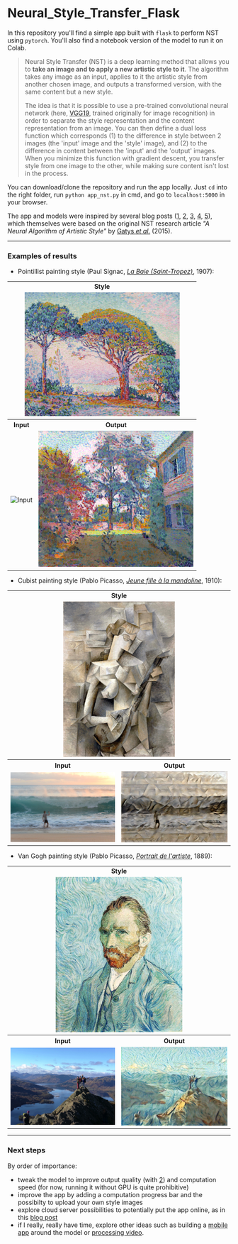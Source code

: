 # Neural_Style_Transfer_Flask

In this repository you'll find a simple app built with `flask` to perform NST using `pytorch`. You'll also find a notebook version of the model to run it on Colab.

> Neural Style Transfer (NST) is a deep learning method that allows you to **take an image and to apply a new artistic style to it**. The algorithm takes any image as an input, applies to it the artistic style from another chosen image, and outputs a transformed version, with the same content but a new style. 
>
> The idea is that it is possible to use a pre-trained convolutional neural network (here, [VGG19](https://www.reddit.com/r/MachineLearning/comments/7rrrk3/d_eat_your_vggtables_or_why_does_neural_style/), trained originally for image recognition) in order to separate the style representation and the content representation from an image. You can then define a dual loss function which corresponds (1) to the difference in style between 2 images (the 'input' image and the 'style' image), and (2) to the difference in content between the 'input' and the 'output' images. When you minimize this function with gradient descent, you transfer style from one image to the other, while making sure content isn't lost in the process.

You can download/clone the repository and run the app locally. Just `cd` into the right folder, run `python app_nst.py` in cmd, and go to `localhost:5000` in your browser.

The app and models were inspired by several blog posts ([1](https://medium.com/@artistritul1995/style-transfer-using-deep-nural-network-and-pytorch-3fae1c2dd73e), [2](https://towardsdatascience.com/how-to-get-beautiful-results-with-neural-style-transfer-75d0c05d6489), [3](https://pytorch.org/tutorials/advanced/neural_style_tutorial.html), [4](https://towardsdatascience.com/light-on-math-machine-learning-intuitive-guide-to-neural-style-transfer-ef88e46697ee), [5](https://medium.com/@shwetaka1988/a-complete-step-wise-guide-on-neural-style-transfer-9f60b22b4f75)), which themselves were based on the original NST research article _"A Neural Algorithm of Artistic Style"_ by [Gatys _et al._](https://arxiv.org/abs/1508.06576) (2015).

---

### Examples of results

* Pointillist painting style (Paul Signac, [_La Baie (Saint-Tropez)_](https://www.christies.com/lotfinder/Lot/paul-signac-1863-1935-la-baie-saint-tropez-6202464-details.aspx), 1907):

<table>
<tr>
  <td align='center' colspan=2> <strong> Style
<tr>
  <td align='center' colspan=2> <img src="static/images/s5.jpg" width="350" title="Style"> 
<tr>
  <th>Input <th> Output
<tr>
  <td> <img src="static/images/inputs/input1.jpg" width="350" title="Input">
  <td> <img src="static/images/outputs/output1.png" width="350" title="Output">
</table>

<!-- Other way to build a table (Github Flavored Markdown, less flexible):
Input | Style | Output
:---:|:---:|:---:
<img src="static/image/outputs/IMG_20170618_005324 - copie.jpg" width="400" title="Input"> | <img src="static/image/outputs/s5.jpg" width="400" title="Style"> | <img src="static/image/outputs/output.png" width="400" title="Output">
-->

* Cubist painting style (Pablo Picasso, [_Jeune fille à la mandoline_](https://www.moma.org/collection/works/80430), 1910):

<table>
<tr>
  <td align='center' colspan=2> <strong> Style
<tr>
  <td align='center' colspan=2> <img src="static/images/s4.jpg" height="350" title="Style"> 
<tr>
  <th>Input <th> Output
<tr>
  <td> <img src="static/images/inputs/input3.jpg" width="350" title="Input">
  <td> <img src="static/images/outputs/output3.png" width="350" title="Output">
</table>

* Van Gogh painting style (Pablo Picasso, [_Portrait de l'artiste_](https://www.musee-orsay.fr/fr/collections/oeuvres-commentees/peinture/commentaire_id/self-portrait-2990.html?cHash=680aadb7da), 1889):

<table>
<tr>
  <td align='center' colspan=2> <strong> Style
<tr>
  <td align='center' colspan=2> <img src="static/images/s1.jpg" height="350" title="Style"> 
<tr>
  <th>Input <th> Output
<tr>
  <td> <img src="static/images/inputs/input4.jpg" width="350" title="Input">
  <td> <img src="static/images/outputs/output4.png" width="350" title="Output">
</table>

---

### Next steps

By order of importance:  
* tweak the model to improve output quality (with [2](https://towardsdatascience.com/how-to-get-beautiful-results-with-neural-style-transfer-75d0c05d6489)) and computation speed (for now, running it without GPU is quite prohibitive)
* improve the app by adding a computation progress bar and the possibilty to upload your own style images 
* explore cloud server possibilities to potentially put the app online, as in this [blog post](https://blog.usejournal.com/how-i-built-and-deployed-my-first-machine-learning-project-4c75d1effe4e)
* if I really, really have time, explore other ideas such as building a [mobile app](https://heartbeat.fritz.ai/style-transfer-on-ios-using-convolutional-neural-networks-616fd748ece4) around the model or [processing video](https://towardsdatascience.com/real-time-video-neural-style-transfer-9f6f84590832).

